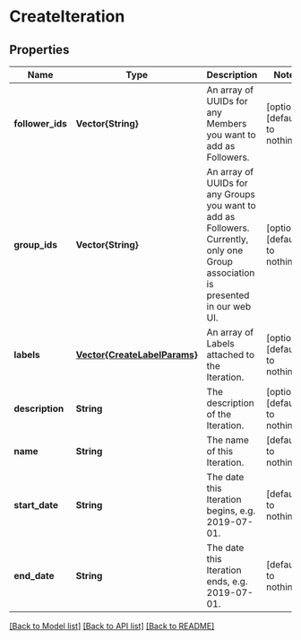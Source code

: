 # CreateIteration


## Properties
Name | Type | Description | Notes
------------ | ------------- | ------------- | -------------
**follower_ids** | **Vector{String}** | An array of UUIDs for any Members you want to add as Followers. | [optional] [default to nothing]
**group_ids** | **Vector{String}** | An array of UUIDs for any Groups you want to add as Followers. Currently, only one Group association is presented in our web UI. | [optional] [default to nothing]
**labels** | [**Vector{CreateLabelParams}**](CreateLabelParams.md) | An array of Labels attached to the Iteration. | [optional] [default to nothing]
**description** | **String** | The description of the Iteration. | [optional] [default to nothing]
**name** | **String** | The name of this Iteration. | [default to nothing]
**start_date** | **String** | The date this Iteration begins, e.g. 2019-07-01. | [default to nothing]
**end_date** | **String** | The date this Iteration ends, e.g. 2019-07-01. | [default to nothing]


[[Back to Model list]](../README.md#models) [[Back to API list]](../README.md#api-endpoints) [[Back to README]](../README.md)


